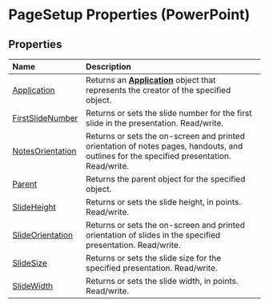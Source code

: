 
# PageSetup Properties (PowerPoint)

## Properties



|**Name**|**Description**|
|:-----|:-----|
|[Application](37ca1a31-13dd-cd78-7622-15566bfbae98.md)|Returns an  **[Application](978c2b99-4271-b953-4283-73b5f3d96f41.md)** object that represents the creator of the specified object.|
|[FirstSlideNumber](277f613b-8c3a-d8bb-593c-a66ca41b4fa0.md)|Returns or sets the slide number for the first slide in the presentation. Read/write.|
|[NotesOrientation](1a8e233a-58da-1296-da1f-cf59892e518f.md)|Returns or sets the on-screen and printed orientation of notes pages, handouts, and outlines for the specified presentation. Read/write.|
|[Parent](58f34a76-6ae8-c861-f4e7-0290931fb736.md)|Returns the parent object for the specified object.|
|[SlideHeight](64b269cf-4b78-eabf-8963-d1971dc90637.md)|Returns or sets the slide height, in points. Read/write.|
|[SlideOrientation](24278d5b-075a-3f30-4667-b9c3af102382.md)|Returns or sets the on-screen and printed orientation of slides in the specified presentation. Read/write.|
|[SlideSize](1f6db7f6-e9bb-e1fb-08f0-194b61733f5c.md)|Returns or sets the slide size for the specified presentation. Read/write.|
|[SlideWidth](671d3962-a4d0-fcca-009e-784abaedbd8f.md)|Returns or sets the slide width, in points. Read/write.|
